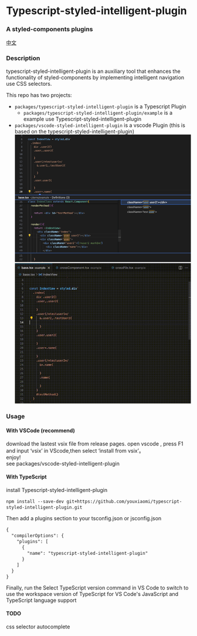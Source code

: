 
# Typescript-styled-intelligent-plugin
### A styled-components plugins
[中文](./README-zh_CN.md)
### Description
typescript-styled-intelligent-plugin is an auxiliary tool that enhances the functionality of styled-components by implementing intelligent navigation use CSS selectors.


This repo has two projects:

- `packages/typescript-styled-intelligent-plugin` is a Typescript Plugin 
  - `packages/typescript-styled-intelligent-plugin/example` is a example use Typescript-styled-intelligent-plugin
- `packages/vscode-styled-intelligent-plugin` is a vscode Plugin (this is based on the typescript-styled-intelligent-plugin)
![](https://raw.githubusercontent.com/youxiaomi/typescript-styled-intelligent-plugin/main/documentation/example.png)
![](https://raw.githubusercontent.com/youxiaomi/typescript-styled-intelligent-plugin/main/documentation/preview.gif)


### Usage

#### With VSCode (recommend)
download the lastest vsix file from release pages. open vscode , press F1 and input ‘vsix’ in VScode,then select ‘install from vsix’。  
enjoy!   
see  packages/vscode-styled-intelligent-plugin

#### With TypeScript  
install  Typescript-styled-intelligent-plugin

```
npm install --save-dev git+https://github.com/youxiaomi/typescript-styled-intelligent-plugin.git
```

Then add a plugins section to your tsconfig.json or jsconfig.json
```
{
  "compilerOptions": {
    "plugins": [
      {
        "name": "typescript-styled-intelligent-plugin"
      }
    ]
  }
}
```

Finally, run the Select TypeScript version command in VS Code to switch to use the workspace version of TypeScript for VS Code's JavaScript and TypeScript language support

#### TODO
css selector autocomplete